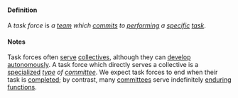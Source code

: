 #### Definition

A *task force* is *a [team](https://github.com/gcassel/Modular-Organizing-Terminology/blob/master/terms/team.md) which [commits](https://github.com/gcassel/Modular-Organizing-Terminology/blob/master/terms/commit.md) to [performing](https://github.com/gcassel/Modular-Organizing-Terminology/blob/master/terms/perform.md) a [specific](https://github.com/gcassel/Modular-Organizing-Terminology/blob/master/terms/specific.md) [task](https://github.com/gcassel/Modular-Organizing-Terminology/blob/master/terms/task.md)*.

#### Notes

Task forces often [serve](https://github.com/gcassel/Modular-Organizing-Terminology/blob/master/terms/serve.md) [collectives](https://github.com/gcassel/Modular-Organizing-Terminology/blob/master/terms/collective.md), although they can [develop](https://github.com/gcassel/Modular-Organizing-Terminology/blob/master/terms/develop.md) [autonomously](https://github.com/gcassel/Modular-Organizing-Terminology/blob/master/terms/autonomy.md).  A task force which directly serves a collective is a [specialized](https://github.com/gcassel/Modular-Organizing-Terminology/blob/master/terms/specialize.md) *[type](https://github.com/gcassel/Modular-Organizing-Terminology/blob/master/terms/type.md) of [committee](https://github.com/gcassel/Modular-Organizing-Terminology/blob/master/terms/committee.md)*.  We expect task forces to end when their task is [completed](https://github.com/gcassel/Modular-Organizing-Terminology/blob/master/terms/complete.md); by contrast, many [committees](https://github.com/gcassel/Modular-Organizing-Terminology/blob/master/terms/committee.md) serve indefinitely [enduring](https://github.com/gcassel/Modular-Organizing-Terminology/blob/master/terms/endure.md) [functions](https://github.com/gcassel/Modular-Organizing-Terminology/blob/master/terms/function.md).
